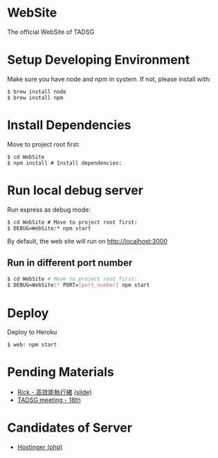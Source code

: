 # WebSite

The official WebSite of TADSG

# Setup Developing Environment #
Make sure you have node and npm in system.
If not, please install with:
``` shell
$ brew install node
$ brew install npm
```


# Install Dependencies #
Move to project root first:
``` shell
$ cd WebSite
$ npm install # Install dependencies:
```


# Run local debug server #
 Run express as debug mode:
``` shell
$ cd WebSite # Move to project root first:
$ DEBUG=WebSite:* npm start
```
By default, the web site will run on [http://localhost:3000]()

## Run in different port number ##
``` bash
$ cd WebSite # Move to project root first:
$ DEBUG=WebSite:* PORT=[port_number] npm start
```


# Deploy #
Deploy to Heroku
``` shell
$ web: npm start
```

# Pending Materials #
* [Rick - 高效能執行緖](http://www.accupass.com/go/gdgkaohsiung30) [(slide)](http://www.slideshare.net/rickwu12)
* [TADSG meeting - 18th](http://www.accupass.com/go/adc18)


# Candidates of Server #
* [Hostinger (php)](https://free.com.tw/hostinger/)

